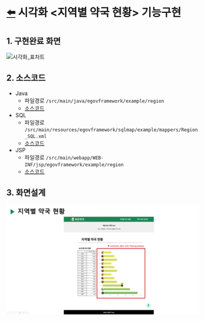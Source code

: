 # [⬅️](https://github.com/code-sum/ITO_Dev) 시각화 <지역별 약국 현황> 기능구현


## 1. 구현완료 화면
![시각화_표차트](https://github.com/code-sum/ITO_Dev/assets/106902415/0148298c-b450-48bb-92f7-e23d8b631631)

## 2. 소스코드
- Java
  - 파일경로 `/src/main/java/egovframework/example/region`
  - [소스코드](../src/main/java/egovframework/example/region) 
- SQL
  - 파일경로 `/src/main/resources/egovframework/sqlmap/example/mappers/Region_SQL.xml`
  - [소스코드](../src/main/resources/egovframework/sqlmap/example/mappers/Region_SQL.xml)
- JSP
  - 파일경로 `/src/main/webapp/WEB-INF/jsp/egovframework/example/region`
  - [소스코드](../src/main/webapp/WEB-INF/jsp/egovframework/example/region) 

## 3. 화면설계
![시각화_표차트_화면설계](img/04-시각화.png)